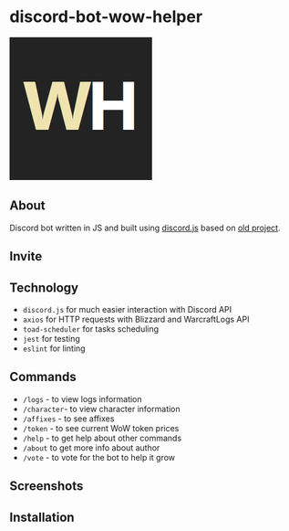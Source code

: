 # discord-bot-wow-helper

![Avatar](/img/avatar.png)

## About

Discord bot written in JS and built using [discord.js](https://discord.js.org/) based on [old project](https://github.com/syqu22/discord-bot-wow-helper).

## Invite

## Technology

- `discord.js` for much easier interaction with Discord API
- `axios` for HTTP requests with Blizzard and WarcraftLogs API
- `toad-scheduler` for tasks scheduling
- `jest` for testing
- `eslint` for linting

## Commands

- `/logs` - to view logs information
- `/character`- to view character information
- `/affixes` - to see affixes
- `/token` - to see current WoW token prices
- `/help` - to get help about other commands
- `/about` to get more info about author
- `/vote` - to vote for the bot to help it grow

## Screenshots

## Installation
